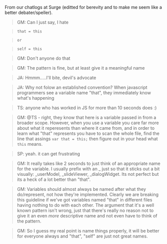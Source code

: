 From our chatlogs at Surge (editted for berevity and to make me seem like a better debater/speller).

> GM: Can I just say, I hate 

>     that = this

>     or

>     self = this

> GM: Don't anyone do that

> GM: The pattern is fine, but at least give it a meaningful name

> JA: Hmmm.....I'll bite, devil's advocate

> JA: Why not folow an established convention? When javascript programmers see a variable name "that", they immediately know what's happening

> TS: anyone who has worked in JS for more than 10 seconds does :)

> GM: @TS -  right, they know that here is a variable passed in from a broader scope. However, when you use a variable you care far more about what it reperesents than where it came from, and in order to learn what "that" represents you have to scan the whole file, find the line that assings `var that = this;` then figure out in your head what `this` means.

> SP: yeah. it can get frustrating

> GM: It really takes like 2 seconds to just think of an appropriate name for the variable. I usually prefix with an _ just so that it sticks out a bit visually: _userModel, _slideViewer, _dialogWidget. Its not perfect but its a heck of a lot better than "that".

> GM: Variables should almost always be named after what they do/represent, not how they're implemented. Clearly we are breaking this guideline if we've got variables named "that" in different files having nothing to do with each other. The argument that it's a well known pattern isn't wrong, just that there's really no reason not to give it an even *more* descriptive name and not even have to think of the pattern.

> GM: So I guess my real point is name things properly, it will be better for everyone always and "that", "self" are just not great names.
